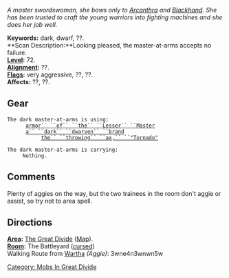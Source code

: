 *A master swordswoman, she bows only to
[Arcanthra](Arcanthra_The_Black.md "wikilink") and
[Blackhand](Blackhand,_Master-At-Arms.md "wikilink"). She has been
trusted to craft the young warriors into fighting machines and she does
her job well.*

**Keywords:** dark, dwarf, ??.  
**Scan Description:**Looking pleased, the master-at-arms accepts no
failure.  
**[Level](Level.md "wikilink"):** 72.  
**[Alignment](Alignment.md "wikilink"):** ??.  
**[Flags](:Category:_Mob_Types.md "wikilink"):** very aggressive, ??,
??.  
**Affects:** ??, ??.  

## Gear

`The dark master-at-arms is using:`  
<worn on body>`      `[`armor`` ``of`` ``the`` ``Lesser`` ``Master`](Armor_Of_The_Lesser_Master.md "wikilink")  
<worn on arms>`      `[`a`` ``dark`` ``dwarven`` ``brand`](Dark_Dwarven_Brand.md "wikilink")  
<wielded>`           `[`the`` ``throwing`` ``ax,`` ``"Tornado"`](Throwing_Ax,_"Tornado".md "wikilink")

`The dark master-at-arms is carrying:`  
`     Nothing.`

## Comments

Plenty of aggies on the way, but the two trainees in the room don't
aggie or assist, so try not to area spell.

## Directions

**[Area](:Category:_Areas.md "wikilink"):** [The Great
Divide](:Category:_Great_Divide.md "wikilink")
([Map](Great_Divide_Map.md "wikilink")).  
**[Room](:Category:_Rooms.md "wikilink"):** The Battleyard
([cursed](Cursed_Rooms.md "wikilink"))  
Walking Route from [Wartha](Wartha "wikilink") *(Aggie)*: 3wne4n3wnwn5w

[Category: Mobs In Great
Divide](Category:_Mobs_In_Great_Divide "wikilink")
